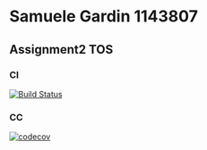 # Samuele Gardin 1143807
## Assignment2 TOS


### CI
[![Build Status](https://travis-ci.org/Smule97/Assignment_2_TOS_1143807.svg?branch=master)](https://travis-ci.org/Smule97/Assignment_2_TOS_1143807)

### CC
[![codecov](https://codecov.io/gh/Smule97/Assignment_2_TOS_1143807/branch/master/graph/badge.svg)](https://codecov.io/gh/Smule97/Assignment_2_TOS_1143807)
